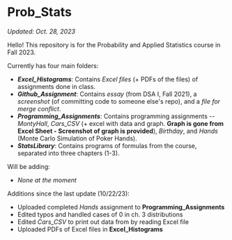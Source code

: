 # Prob_Stats
*Updated: Oct. 28, 2023*

Hello! This repository is for the Probability and Applied Statistics course in Fall 2023.

Currently has four main folders:
- ***Excel_Histograms***: Contains *Excel files* (+ PDFs of the files) of assignments done in class.
- ***Github_Assignment***: Contains *essay* (from DSA I, Fall 2021), a *screenshot* (of committing code to someone else's repo), and a *file for merge conflict*.
- ***Programming_Assignments***: Contains programming assignments -- *MontyHall*, *Cars_CSV* (+ excel with data and graph. **Graph is gone from Excel Sheet - Screenshot of graph is provided**), *Birthday*, and *Hands* (Monte Carlo Simulation of Poker Hands).
- ***StatsLibrary***: Contains programs of formulas from the course, separated into three chapters (1-3).

Will be adding:
- *None at the moment*

Additions since the last update (10/22/23):
- Uploaded completed *Hands* assignment to **Programming_Assignments**
- Edited typos and handled cases of 0 in ch. 3 distributions
- Edited *Cars_CSV* to print out data from by reading Excel file
- Uploaded PDFs of Excel files in **Excel_Histograms**
